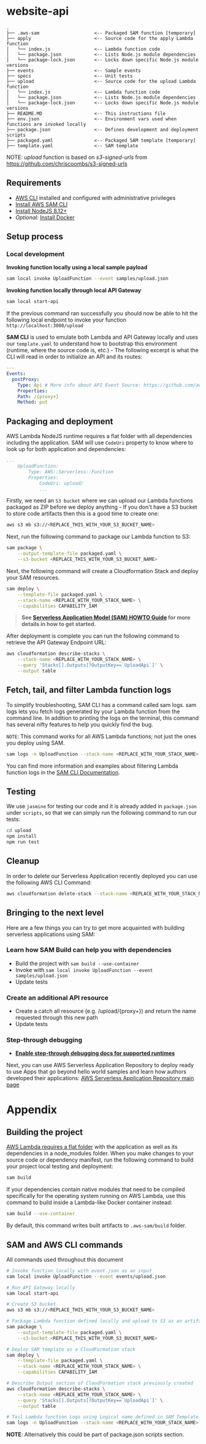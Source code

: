 # website-api

```
.
├── .aws-sam                    <-- Packaged SAM function [temporary]
├── apply                       <-- Source code for the apply Lambda function
│   └── index.js                <-- Lambda function code
│   └── package.json            <-- Lists Node.js module dependencies
│   └── package-lock.json       <-- Locks down specific Node.js module versions
├── events                      <-- Sample events
├── specs                       <-- Unit tests
├── upload                      <-- Source code for the upload Lambda function
│   └── index.js                <-- Lambda function code
│   └── package.json            <-- Lists Node.js module dependencies
│   └── package-lock.json       <-- Locks down specific Node.js module versions
├── README.MD                   <-- This instructions file
├── env.json                    <-- Environment vars used when functions are invoked locally
├── package.json                <-- Defines development and deployment scripts
├── packaged.yaml               <-- Packaged SAM template [temporary]
├── template.yaml               <-- SAM template
```

NOTE: _upload_ function is based on _s3-signed-urls_ from https://github.com/chriscoombs/s3-signed-urls

## Requirements

- [AWS CLI](https://docs.aws.amazon.com/cli/latest/userguide/cli-chap-install.html) installed and configured with administrative privileges
- [Install AWS SAM CLI](https://docs.aws.amazon.com/serverless-application-model/latest/developerguide/serverless-sam-cli-install.html)
- [Install NodeJS 8.12+](https://nodejs.org/en/download/releases/)
- _Optional:_ [Install Docker](https://www.docker.com/community-edition)

## Setup process

### Local development

**Invoking function locally using a local sample payload**

```bash
sam local invoke UploadFunction --event samples/upload.json
```

**Invoking function locally through local API Gateway**

```bash
sam local start-api
```

If the previous command ran successfully you should now be able to hit the following local endpoint to invoke your function `http://localhost:3000/upload`

**SAM CLI** is used to emulate both Lambda and API Gateway locally and uses our `template.yaml` to understand how to bootstrap this environment (runtime, where the source code is, etc.) - The following excerpt is what the CLI will read in order to initialize an API and its routes:

```yaml
---
Events:
  postProxy:
    Type: Api # More info about API Event Source: https://github.com/awslabs/serverless-application-model/blob/master/versions/2016-10-31.md#api
    Properties:
    Path: /{proxy+}
    Method: put
```

## Packaging and deployment

AWS Lambda NodeJS runtime requires a flat folder with all dependencies including the application. SAM will use `CodeUri` property to know where to look up for both application and dependencies:

```yaml
...
    UploadFunction:
        Type: AWS::Serverless::Function
        Properties:
            CodeUri: upload/
            ...
```

Firstly, we need an `S3 bucket` where we can upload our Lambda functions packaged as ZIP before we deploy anything - If you don't have a S3 bucket to store code artifacts then this is a good time to create one:

```bash
aws s3 mb s3://<REPLACE_THIS_WITH_YOUR_S3_BUCKET_NAME>
```

Next, run the following command to package our Lambda function to S3:

```bash
sam package \
    --output-template-file packaged.yaml \
    --s3-bucket <REPLACE_THIS_WITH_YOUR_S3_BUCKET_NAME>
```

Next, the following command will create a Cloudformation Stack and deploy your SAM resources.

```bash
sam deploy \
    --template-file packaged.yaml \
    --stack-name <REPLACE_WITH_YOUR_STACK_NAME> \
    --capabilities CAPABILITY_IAM
```

> **See [Serverless Application Model (SAM) HOWTO Guide](https://docs.aws.amazon.com/serverless-application-model/latest/developerguide/serverless-quick-start.html) for more details in how to get started.**

After deployment is complete you can run the following command to retrieve the API Gateway Endpoint URL:

```bash
aws cloudformation describe-stacks \
    --stack-name <REPLACE_WITH_YOUR_STACK_NAME> \
    --query 'Stacks[].Outputs[?OutputKey==`UploadApi`]' \
    --output table
```

## Fetch, tail, and filter Lambda function logs

To simplify troubleshooting, SAM CLI has a command called sam logs. sam logs lets you fetch logs generated by your Lambda function from the command line. In addition to printing the logs on the terminal, this command has several nifty features to help you quickly find the bug.

`NOTE`: This command works for all AWS Lambda functions; not just the ones you deploy using SAM.

```bash
sam logs -n UploadFunction --stack-name <REPLACE_WITH_YOUR_STACK_NAME> --tail
```

You can find more information and examples about filtering Lambda function logs in the [SAM CLI Documentation](https://docs.aws.amazon.com/serverless-application-model/latest/developerguide/serverless-sam-cli-logging.html).

## Testing

We use `jasmine` for testing our code and it is already added in `package.json` under `scripts`, so that we can simply run the following command to run our tests:

```bash
cd upload
npm install
npm run test
```

## Cleanup

In order to delete our Serverless Application recently deployed you can use the following AWS CLI Command:

```bash
aws cloudformation delete-stack --stack-name <REPLACE_WITH_YOUR_STACK_NAME>
```

## Bringing to the next level

Here are a few things you can try to get more acquainted with building serverless applications using SAM:

### Learn how SAM Build can help you with dependencies

- Build the project with `sam build --use-container`
- Invoke with `sam local invoke UploadFunction --event samples/upload.json`
- Update tests

### Create an additional API resource

- Create a catch all resource (e.g. /upload/{proxy+}) and return the name requested through this new path
- Update tests

### Step-through debugging

- **[Enable step-through debugging docs for supported runtimes](<(https://docs.aws.amazon.com/serverless-application-model/latest/developerguide/serverless-sam-cli-using-debugging.html)>)**

Next, you can use AWS Serverless Application Repository to deploy ready to use Apps that go beyond hello world samples and learn how authors developed their applications: [AWS Serverless Application Repository main page](https://aws.amazon.com/serverless/serverlessrepo/)

# Appendix

## Building the project

[AWS Lambda requires a flat folder](https://docs.aws.amazon.com/lambda/latest/dg/nodejs-create-deployment-pkg.html) with the application as well as its dependencies in a node_modules folder. When you make changes to your source code or dependency manifest,
run the following command to build your project local testing and deployment:

```bash
sam build
```

If your dependencies contain native modules that need to be compiled specifically for the operating system running on AWS Lambda, use this command to build inside a Lambda-like Docker container instead:

```bash
sam build --use-container
```

By default, this command writes built artifacts to `.aws-sam/build` folder.

## SAM and AWS CLI commands

All commands used throughout this document

```bash
# Invoke function locally with event.json as an input
sam local invoke UploadFunction --event events/upload.json

# Run API Gateway locally
sam local start-api

# Create S3 bucket
aws s3 mb s3://<REPLACE_THIS_WITH_YOUR_S3_BUCKET_NAME>

# Package Lambda function defined locally and upload to S3 as an artifact
sam package \
    --output-template-file packaged.yaml \
    --s3-bucket <REPLACE_THIS_WITH_YOUR_S3_BUCKET_NAME>

# Deploy SAM template as a CloudFormation stack
sam deploy \
    --template-file packaged.yaml \
    --stack-name <REPLACE_WITH_YOUR_STACK_NAME> \
    --capabilities CAPABILITY_IAM

# Describe Output section of CloudFormation stack previously created
aws cloudformation describe-stacks \
    --stack-name <REPLACE_WITH_YOUR_STACK_NAME> \
    --query 'Stacks[].Outputs[?OutputKey==`UploadApi`]' \
    --output table

# Tail Lambda function Logs using Logical name defined in SAM Template
sam logs -n UploadFunction --stack-name <REPLACE_WITH_YOUR_STACK_NAME> --tail
```

**NOTE**: Alternatively this could be part of package.json scripts section.
